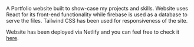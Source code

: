A Portfolio website built to show-case my projects and skills.
Website uses React for its front-end functionality while firebase is used as a database to serve the files.
Tailwind CSS has been used for responsiveness of the site.

Website has been deployed via Netlify and you can feel free to check it [here](https://alekhyaparamkusham-portfolio.netlify.app/).
